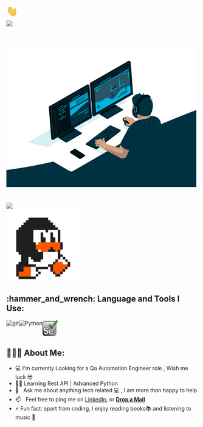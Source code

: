 <h2 align="left">
  <br><img src="https://github.com/Osama-NJ/Osama-NJ/blob/main/img/Hi.gif"width="30"> <br><img src="https://readme-typing-svg.herokuapp.com?size=26&lines=Hello+There+!!;My+Name+is+Osama..;Nice+to+meet+you;Welcome+to+my+Github">
</h2>
<h3 align="left">
  <br><img src="https://github.com/Osama-NJ/Osama-NJ/blob/main/img/code.gif" width="500">
  
   <br><img src="https://readme-typing-svg.herokuapp.com?size=26&lines=Lets+scroll+down+together++">
   <br><img src="https://github.com/Osama-NJ/Osama-NJ/blob/main/img/linux_rounded.gif" width="200">
</h3>
<h4 align="right">
  
<h2 align="left">:hammer_and_wrench: Language and Tools I Use:</h2>
<p align="left">

<a href="https://git-scm.com/" target="_blank"> <img src="https://raw.githubusercontent.com/rahul-jha98/github_readme_icons/main/language_and_tools/square/git-scm/git-scm.svg" align="left" alt="git" height='42px'/> </a>
  
<a href="https://www.python.org" target="_blank"><img align="left" alt="Python" height ="42px" src="https://raw.githubusercontent.com/rahul-jha98/github_readme_icons/main/language_and_tools/square/python/python.svg"></a>
<a href="https://www.selenium.dev" target="_blank"> <img src="https://github.com/Osama-NJ/Osama-NJ/blob/main/img/selenium%20pic.png" alt="Selenium" width="40" height="42px"/> </a>
 
<h2 align="left">👨🏻‍💻 About Me:</h2>

- :computer: I'm currently Looking for a Qa Automation Engineer role , Wish me luck 	:sunglasses:
- :man_technologist: Learning Rest API | Advanced Python
- 💬 &nbsp; Ask me about anything tech related :computer: , I am more than happy to help 
- 📫 &nbsp; Feel free to ping me on [LinkedIn](https://www.linkedin.com/in/osamanajjar), or [**Drop a Mail**](mailto:najjarosama2@gmail.com)
- :zap: Fun fact: apart from coding, I enjoy reading books:books:	 and listening to music :musical_note:	
      
  








